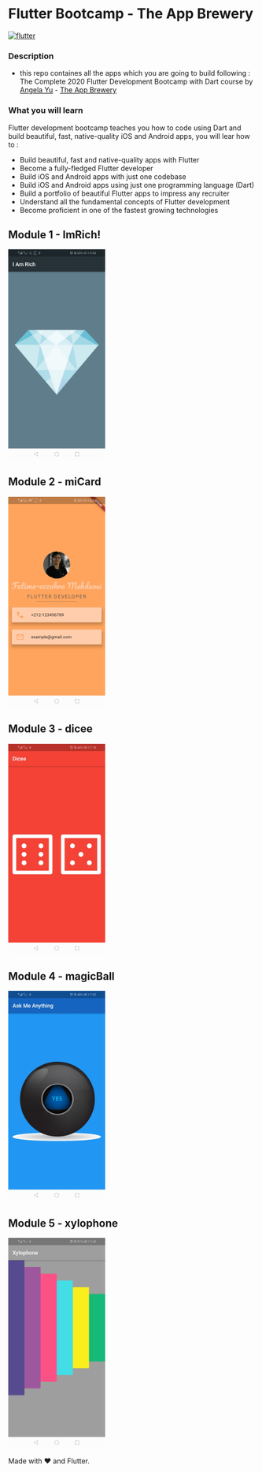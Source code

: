 # Flutter Bootcamp - The App Brewery 

<a href="https://flutter.dev/"><img src="https://iconflux.com/uploads/article/10-reason-why-choose-flutter-f79-2da7512627.png" title="flutter" alt="flutter" width=500 ></a>

### Description

- this repo containes all the apps which you are going to build following : The Complete 2020 Flutter Development Bootcamp with Dart course by [Angela Yu](https://github.com/angelabauer) - [The App Brewery](https://www.appbrewery.co)

### What you will learn

 Flutter development bootcamp teaches you how to code using Dart and build beautiful, fast, native-quality iOS and Android apps, you will lear how to :
 
- Build beautiful, fast and native-quality apps with Flutter
- Become a fully-fledged Flutter developer
- Build iOS and Android apps with just one codebase
- Build iOS and Android apps using just one programming language (Dart)
- Build a portfolio of beautiful Flutter apps to impress any recruiter
- Understand all the fundamental concepts of Flutter development
- Become proficient in one of the fastest growing technologies

## Module 1 - ImRich!
<img width="39%" alt_module_1 src="./Screens/imRich.jpeg">

## Module 2 - miCard
<img width="39%" alt_module_1 src="./Screens/miCard.jpeg">

## Module 3 - dicee
<img width="39%" alt_module_1 src="./Screens/Dicee.jpeg">

## Module 4 - magicBall

<img width="39%" alt_module_1 src="./Screens/magicBall.jpeg">

## Module 5 - xylophone

<img width="39%" alt_module_1 src="./Screens/xylophone.jpeg">












Made with :heart: and Flutter.
